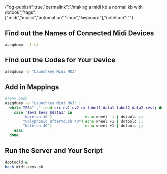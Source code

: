 
{"dg-publish":true,"permalink":"/making a midi kb a normal kb with dotool/","tags":["midi","music","automation","linux","keyboard"],"noteIcon":""}


## Find out the Names of Connected Midi Devices

```bash
aseqdump --list
```

## Find out the Codes for Your Device

```bash
aseqdump -p "Launchkey Mini MK3"
```

## Add in Mappings

```bash
#!env bash
aseqdump -p "Launchkey Mini MK3" |
  while IFS=" ," read src ev1 ev2 ch label1 data1 label2 data2 rest; do
    case "$ev1 $ev2 $data1" in
        "Note on 36")               echo wheel -1 | dotoolc ;;
        "Polyphonic aftertouch 40") echo wheel +1 | dotoolc ;;
        "Note on 40")               echo wheel +1 | dotoolc ;;
    esac
  done
```

## Run the Server and Your Script

```bash
dootoold &
bash midi-keys.sh
```
